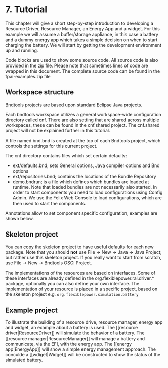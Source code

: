 # 7. Tutorial

This chapter will give a short step-by-step introduction to developing a Resource Driver, Resource Manager, an Energy App and a widget. For this example we will assume a buffer/storage appliance, in this case a battery and a dummy energy app which takes a simple decision on when to start charging the battery. We will start by getting the development environment up and running.

Code blocks are used to show some source code. All source code is also provided in the zip file. Please note that sometimes lines of code are wrapped in this document. The complete source code can be found in the fpai-examples.zip file

## Workspace structure
Bndtools projects are based upon standard Eclipse Java projects.

Each bndtools workspace utilizes a general workspace-wide configuration directory called cnf. There are also setting that are shared across multiple workspaces, these can be found in the cnf.shared project. The cnf.shared project will not be explained further in this tutorial.

A file named bnd.bnd is created at the top of each Bndtools project, which controls the settings for this current project. 

The cnf directory contains files which set certain defaults:

* ext/defaults.bnd; sets General options, Java compiler options and Bnd options
* ext/repositories.bnd; contains the locations of the Bundle Repository
* demo.bndrun; is a file which defines which bundles are loaded at runtime. Note that loaded bundles are not necessarily also started. In order to start components you need to load configurations using Config Admin. We use the Felix Web Console to load configurations, which are then used to start the components.

Annotations allow to set component specific configuration, examples are shown below.

## Skeleton project
You can copy the skeleton project to have useful defaults for each new package. Note that you should <b>not</b> use File → New → Java → Java Project; but rather use this skeleton project. 
If you really want to start from scratch, use File → New → Bndtools OSGi Project. 

The implementations of the resources are based on interfaces. Some of these interfaces are already defined in the org.flexiblepower.ral.driver.* package, optionally you can also define your own interface. The implementation of your resource is placed in a specific project, based on the skeleton project e.g. `org.flexiblepower.simulation.battery`

## Example project
To illustrate the building of a resource drive, resource manager, energy app and widget, an example about a battery is used. The [[resource driver|ResourceDriver]] will simulate the behavior of a battery. The [[resource manager|ResourceManager]] will manage a battery and communicate, via the EFI, with the energy app. The [[energy app|EnergyApp]] will show a simple energy management approach. The conculde a [[wdiget|Widget]] will be constructed to show the status of the simulated battery.
  




